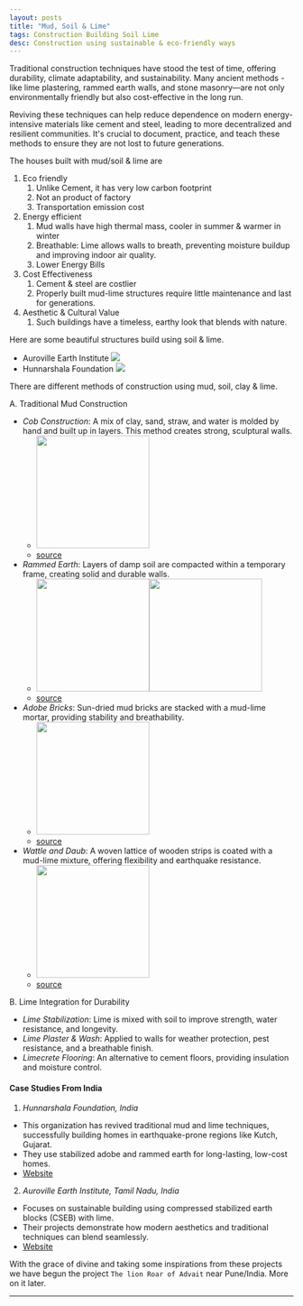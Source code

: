 ```yaml
---
layout: posts
title: "Mud, Soil & Lime"
tags: Construction Building Soil Lime
desc: Construction using sustainable & eco-friendly ways
---
```

Traditional construction techniques have stood the test of time, offering
durability, climate adaptability, and sustainability. Many ancient 
methods - like lime plastering, rammed earth walls, and stone masonry—are 
not only environmentally friendly but also cost-effective in the long run.

Reviving these techniques can help reduce dependence on modern 
energy-intensive materials like cement and steel, leading to more 
decentralized and resilient communities. It's crucial to document, 
practice, and teach these methods to ensure they are not lost to 
future generations.

The houses built with mud/soil & lime are

1. Eco friendly
      1. Unlike Cement, it has very low carbon footprint
      2.  Not an product of factory
      3. Transportation emission cost
2. Energy efficient
      1. Mud walls have high thermal mass, cooler in summer & warmer in winter
      2. Breathable: Lime allows walls to breath, preventing moisture buildup and
         improving indoor air quality.
      3. Lower Energy Bills
3. Cost Effectiveness
      1. Cement & steel are costlier
      2. Properly built mud-lime structures require little maintenance and last
         for generations.
4. Aesthetic & Cultural Value
      1. Such buildings have a timeless, earthy look that blends with nature.

Here are some beautiful structures build using soil & lime.

* Auroville Earth Institute
    ![](https://files.auroville.org/auroville-org/517fd018-4678-4d3f-afe8-3e5d3cc0f58e.jpg)
* Hunnarshala Foundation
    ![](https://i.pinimg.com/originals/9b/8d/74/9b8d74f55bec8f035ec13230b15965a6.jpg)

There are different methods of construction using mud, soil, clay & lime. 

A. Traditional Mud Construction
- *Cob Construction*: A mix of clay, sand, straw, and water is molded by hand and
  built up in layers. This method creates strong, sculptural walls.
    - <img src="/blog/assets/images/mud/cob.png" height="200">
    - [source](https://en.wikipedia.org/wiki/Cob_(material))
- *Rammed Earth*: Layers of damp soil are compacted within a temporary frame,
  creating solid and durable walls.
    - <img src="/blog/assets/images/mud/rammed.png" height="200"><img src="/blog/assets/images/mud/rammed1.png" height="200">
    - [source](https://www.greenspec.co.uk/images/web/materials/rammedearth/rammed-earth-technique.jpg)
- *Adobe Bricks*: Sun-dried mud bricks are stacked with a mud-lime mortar,
  providing stability and breathability.
    - <img src="/blog/assets/images/mud/adobe.png" height="200">
    - [source](https://en.wikipedia.org/wiki/Adobe)
- *Wattle and Daub*: A woven lattice of wooden strips is coated with a mud-lime
  mixture, offering flexibility and earthquake resistance.
    - <img src="/blog/assets/images/mud/wattleDaub.png" height="200">
    - [source](https://i.pinimg.com/originals/83/ab/16/83ab1653466445712f3b822df5a79c98.jpg)

B. Lime Integration for Durability
- *Lime Stabilization*: Lime is mixed with soil to improve strength, water
  resistance, and longevity.
- *Lime Plaster & Wash*: Applied to walls for weather protection, pest resistance,
  and a breathable finish.
- *Limecrete Flooring*: An alternative to cement floors, providing insulation and
  moisture control.

#### Case Studies From India
1. *Hunnarshala Foundation, India*
- This organization has revived traditional mud and lime techniques,
  successfully building homes in earthquake-prone regions like Kutch, Gujarat.
- They use stabilized adobe and rammed earth for long-lasting, low-cost homes.
- [Website](https://www.re-thinkingthefuture.com/sustainable-architecture/a7329-hunnarshala-foundation-pioneering-sustainable-architecture-of-regional-india/)

2. *Auroville Earth Institute, Tamil Nadu, India*
- Focuses on sustainable building using compressed stabilized earth blocks
  (CSEB) with lime.
- Their projects demonstrate how modern aesthetics and traditional techniques
  can blend seamlessly.
- [Website](https://auroville.org/page/earth-institute)


With the grace of divine and taking some inspirations from these projects we have begun the project `The lion Roar of Advait` near Pune/India.
More on it later.

---
